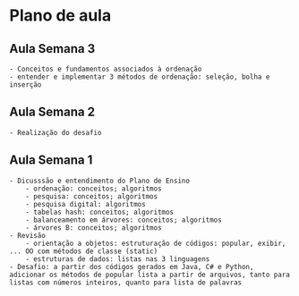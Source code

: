 # Plano de aula

## Aula Semana 3
    - Conceitos e fundamentos associados à ordenação
    - entender e implementar 3 métodos de ordenação: seleção, bolha e inserção

## Aula Semana 2
    - Realização do desafio

## Aula Semana 1
    - Dicusssão e entendimento do Plano de Ensino
        - ordenação: conceitos; algoritmos
        - pesquisa: conceitos; algoritmos
        - pesquisa digital: algoritmos
        - tabelas hash: conceitos; algoritmos
        - balanceamento em árvores: conceitos; algoritmos
        - árvores B: conceitos; algoritmos
    - Revisão
        - orientação a objetos: estruturação de códigos: popular, exibir, ... OO com métodos de classe (static)
        - estruturas de dados: listas nas 3 linguagens
    - Desafio: a partir dos códigos gerados em Java, C# e Python, adicionar os métodos de popular lista a partir de arquivos, tanto para listas com números inteiros, quanto para lista de palavras     
